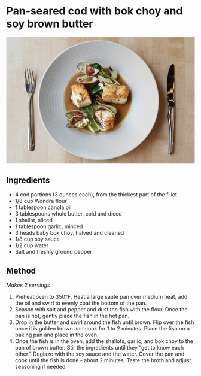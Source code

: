 # Pan-seared cod with bok choy and soy brown butter
![](pan-seared-cod.jpg)

## Ingredients
* 4 cod portions (3 ounces each), from the thickest part of the fillet
* 1/8 cup Wondra flour
* 1 tablespoon canola oil
* 3 tablespoons whole butter, cold and diced
* 1 shallot, sliced
* 1 tablespoon garlic, minced
* 3 heads baby bok choy, halved and cleaned
* 1/8 cup soy sauce
* 1/2 cup water
* Salt and freshly ground pepper

## Method
*Makes 2 servings* 

1. Preheat oven to 350°F. Heat a large sauté pan over medium heat, add the oil and swirl to evenly coat the bottom of the pan.
2. Season with salt and pepper and dust the fish with the flour. Once the pan is hot, gently place the fish in the hot pan.
3. Drop in the butter and swirl around the fish until brown. Flip over the fish once it is golden brown and cook for 1 to 2 minutes. Place the fish on a baking pan and place in the oven.
4. Once the fish is in the oven, add the shallots, garlic, and bok choy to the pan of brown butter. Stir the ingredients until they “get to know each other”. Deglaze with the soy sauce and the water. Cover the pan and cook until the fish is done - about 2 minutes. Taste the broth and adjust seasoning if needed.
